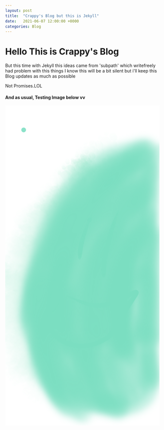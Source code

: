 ```yaml
---
layout: post
title:  "Crappy's Blog but this is Jekyll"
date:   2021-06-07 12:00:00 +0000
categories: Blog
---
```

# Hello This is Crappy's Blog

But this time with Jekyll this ideas came from 'subpath' which writefreely had problem with this things
I know this will be a bit silent but i'll keep this Blog updates as much as possible

Not Promises.LOL

#### And as usual, Testing Image below vv

![Test wowowowowowo](/assets/blog/ad2a18e1-4e50-4b1b-9df0-68b72210767d.png)